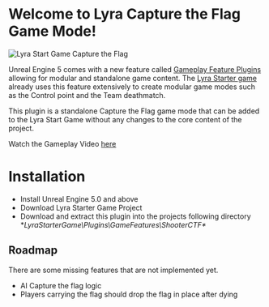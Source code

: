 # Welcome to Lyra Capture the Flag Game Mode!

![Lyra Start Game Capture the Flag](https://i.imgur.com/5UdE4Ah.png)

Unreal Engine 5 comes with a new feature called [Gameplay Feature Plugins](https://docs.unrealengine.com/5.0/en-US/game-features-and-modular-gameplay/) allowing for modular and standalone game content. The [Lyra Starter game](https://www.unrealengine.com/marketplace/en-US/product/lyra) already uses this feature extensively to create modular game modes such as the Control point and the Team deathmatch.

This plugin is a standalone Capture the Flag game mode that can be added to the Lyra Start Game without any changes to the core content of the project.

Watch the Gameplay Video [here](https://www.youtube.com/watch?v=Dbrez3j3f40) 

# Installation

- Install Unreal Engine 5.0 and above
- Download Lyra Starter Game Project
- Download and extract this plugin into the projects following directory **LyraStarterGame\Plugins\GameFeatures\ShooterCTF\**

## Roadmap

There are some missing features that are not implemented yet.
- AI Capture the flag logic
- Players carrying the flag should drop the flag in place after dying

